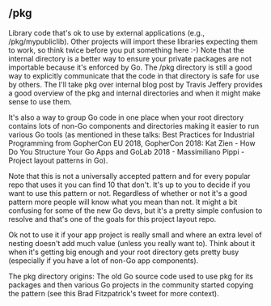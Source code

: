 ## /pkg

Library code that's ok to use by external applications (e.g., /pkg/mypubliclib). Other projects will import these libraries expecting them to work, so think twice before you put something here :-) Note that the internal directory is a better way to ensure your private packages are not importable because it's enforced by Go. The /pkg directory is still a good way to explicitly communicate that the code in that directory is safe for use by others. The I'll take pkg over internal blog post by Travis Jeffery provides a good overview of the pkg and internal directories and when it might make sense to use them.

It's also a way to group Go code in one place when your root directory contains lots of non-Go components and directories making it easier to run various Go tools (as mentioned in these talks: Best Practices for Industrial Programming from GopherCon EU 2018, GopherCon 2018: Kat Zien - How Do You Structure Your Go Apps and GoLab 2018 - Massimiliano Pippi - Project layout patterns in Go).

Note that this is not a universally accepted pattern and for every popular repo that uses it you can find 10 that don't. It's up to you to decide if you want to use this pattern or not. Regardless of whether or not it's a good pattern more people will know what you mean than not. It might a bit confusing for some of the new Go devs, but it's a pretty simple confusion to resolve and that's one of the goals for this project layout repo.

Ok not to use it if your app project is really small and where an extra level of nesting doesn't add much value (unless you really want to). Think about it when it's getting big enough and your root directory gets pretty busy (especially if you have a lot of non-Go app components).

The pkg directory origins: The old Go source code used to use pkg for its packages and then various Go projects in the community started copying the pattern (see this Brad Fitzpatrick's tweet for more context).